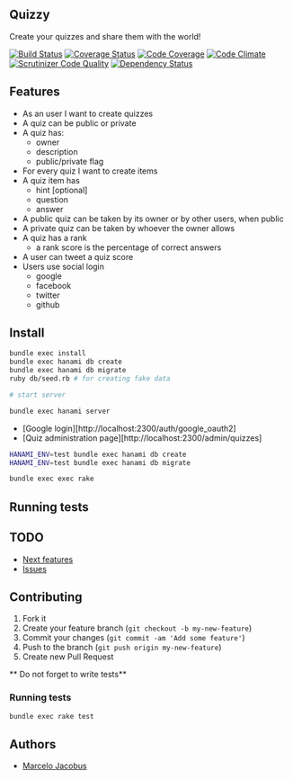 Quizzy
----------------------

Create your quizzes and share them with the world!

[![Build Status](https://travis-ci.org/mjacobus/quizzy.svg)](https://travis-ci.org/mjacobus/quizzy)
[![Coverage Status](https://coveralls.io/repos/mjacobus/quizzy/badge.svg?branch=master&service=github)](https://coveralls.io/github/mjacobus/quizzy?branch=master)
[![Code Coverage](https://scrutinizer-ci.com/g/mjacobus/quizzy/badges/coverage.png?b=master)](https://scrutinizer-ci.com/g/mjacobus/quizzy/?branch=master)
[![Code Climate](https://codeclimate.com/github/mjacobus/quizzy/badges/gpa.svg)](https://codeclimate.com/github/mjacobus/quizzy)
[![Scrutinizer Code Quality](https://scrutinizer-ci.com/g/mjacobus/quizzy/badges/quality-score.png?b=master)](https://scrutinizer-ci.com/g/mjacobus/quizzy/?branch=master)
[![Dependency Status](https://gemnasium.com/mjacobus/quizzy.svg)](https://gemnasium.com/mjacobus/quizzy)

## Features

- As an user I want to create quizzes
- A quiz can be public or private
- A quiz has:
  - owner
  - description
  - public/private flag
- For every quiz I want to create items
- A quiz item has
  - hint [optional]
  - question
  - answer
- A public quiz can be taken by its owner or by other users, when public
- A private quiz can be taken by whoever the owner allows
- A quiz has a rank
  - a rank score is the percentage of correct answers
- A user can tweet a quiz score
- Users use social login
  - google
  - facebook
  - twitter
  - github

## Install

```bash
bundle exec install
bundle exec hanami db create
bundle exec hanami db migrate
ruby db/seed.rb # for creating fake data

# start server

bundle exec hanami server
```

- [Google login][http://localhost:2300/auth/google_oauth2]
- [Quiz administration page][http://localhost:2300/admin/quizzes]

```bash
HANAMI_ENV=test bundle exec hanami db create
HANAMI_ENV=test bundle exec hanami db migrate

bundle exec exec rake
```

## Running tests

## TODO
- [Next features](https://github.com/mjacobus/quizzy/issues?labels=enhancement&page=1&state=open)
- [Issues](https://github.com/mjacobus/quizzy/issues?state=open)

## Contributing

1. Fork it
2. Create your feature branch (`git checkout -b my-new-feature`)
3. Commit your changes (`git commit -am 'Add some feature'`)
4. Push to the branch (`git push origin my-new-feature`)
5. Create new Pull Request

** Do not forget to write tests**

### Running tests

```bash
bundle exec rake test
```

## Authors

- [Marcelo Jacobus](https://github.com/mjacobus)
